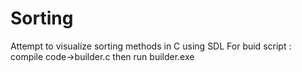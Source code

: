 # Sorting
Attempt to visualize sorting methods in C using SDL
For buid script : compile code->builder.c then run builder.exe